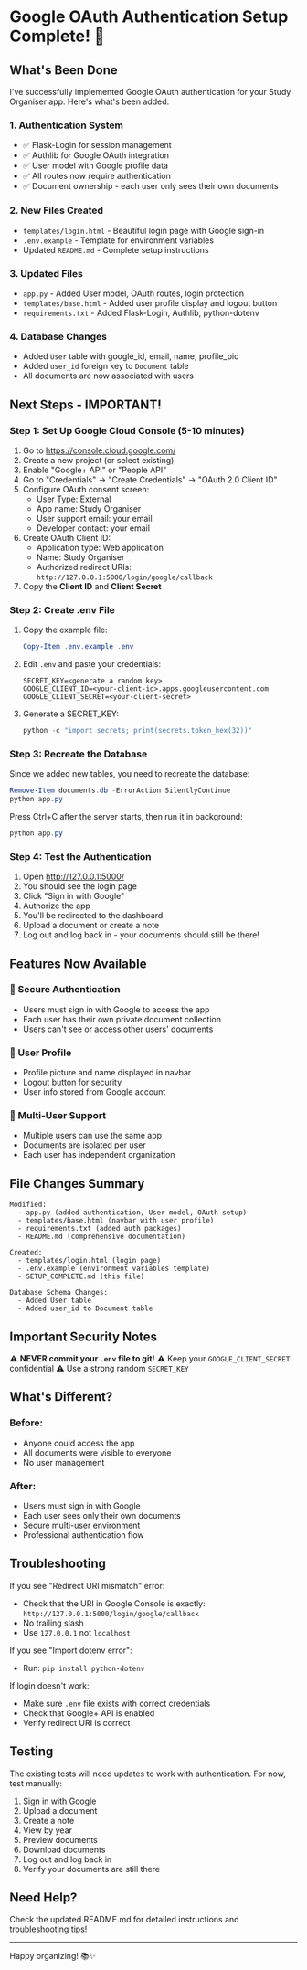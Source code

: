 # Google OAuth Authentication Setup Complete! 🎉

## What's Been Done

I've successfully implemented Google OAuth authentication for your Study Organiser app. Here's what's been added:

### 1. **Authentication System**

- ✅ Flask-Login for session management
- ✅ Authlib for Google OAuth integration
- ✅ User model with Google profile data
- ✅ All routes now require authentication
- ✅ Document ownership - each user only sees their own documents

### 2. **New Files Created**

- `templates/login.html` - Beautiful login page with Google sign-in
- `.env.example` - Template for environment variables
- Updated `README.md` - Complete setup instructions

### 3. **Updated Files**

- `app.py` - Added User model, OAuth routes, login protection
- `templates/base.html` - Added user profile display and logout button
- `requirements.txt` - Added Flask-Login, Authlib, python-dotenv

### 4. **Database Changes**

- Added `User` table with google_id, email, name, profile_pic
- Added `user_id` foreign key to `Document` table
- All documents are now associated with users

## Next Steps - IMPORTANT!

### Step 1: Set Up Google Cloud Console (5-10 minutes)

1. Go to https://console.cloud.google.com/
2. Create a new project (or select existing)
3. Enable "Google+ API" or "People API"
4. Go to "Credentials" → "Create Credentials" → "OAuth 2.0 Client ID"
5. Configure OAuth consent screen:
   - User Type: External
   - App name: Study Organiser
   - User support email: your email
   - Developer contact: your email
6. Create OAuth Client ID:
   - Application type: Web application
   - Name: Study Organiser
   - Authorized redirect URIs: `http://127.0.0.1:5000/login/google/callback`
7. Copy the **Client ID** and **Client Secret**

### Step 2: Create .env File

1. Copy the example file:

   ```powershell
   Copy-Item .env.example .env
   ```

2. Edit `.env` and paste your credentials:

   ```
   SECRET_KEY=<generate a random key>
   GOOGLE_CLIENT_ID=<your-client-id>.apps.googleusercontent.com
   GOOGLE_CLIENT_SECRET=<your-client-secret>
   ```

3. Generate a SECRET_KEY:
   ```powershell
   python -c "import secrets; print(secrets.token_hex(32))"
   ```

### Step 3: Recreate the Database

Since we added new tables, you need to recreate the database:

```powershell
Remove-Item documents.db -ErrorAction SilentlyContinue
python app.py
```

Press Ctrl+C after the server starts, then run it in background:

```powershell
python app.py
```

### Step 4: Test the Authentication

1. Open http://127.0.0.1:5000/
2. You should see the login page
3. Click "Sign in with Google"
4. Authorize the app
5. You'll be redirected to the dashboard
6. Upload a document or create a note
7. Log out and log back in - your documents should still be there!

## Features Now Available

### 🔐 Secure Authentication

- Users must sign in with Google to access the app
- Each user has their own private document collection
- Users can't see or access other users' documents

### 👤 User Profile

- Profile picture and name displayed in navbar
- Logout button for security
- User info stored from Google account

### 📁 Multi-User Support

- Multiple users can use the same app
- Documents are isolated per user
- Each user has independent organization

## File Changes Summary

```
Modified:
  - app.py (added authentication, User model, OAuth setup)
  - templates/base.html (navbar with user profile)
  - requirements.txt (added auth packages)
  - README.md (comprehensive documentation)

Created:
  - templates/login.html (login page)
  - .env.example (environment variables template)
  - SETUP_COMPLETE.md (this file)

Database Schema Changes:
  - Added User table
  - Added user_id to Document table
```

## Important Security Notes

⚠️ **NEVER commit your `.env` file to git!**
⚠️ Keep your `GOOGLE_CLIENT_SECRET` confidential
⚠️ Use a strong random `SECRET_KEY`

## What's Different?

### Before:

- Anyone could access the app
- All documents were visible to everyone
- No user management

### After:

- Users must sign in with Google
- Each user sees only their own documents
- Secure multi-user environment
- Professional authentication flow

## Troubleshooting

If you see "Redirect URI mismatch" error:

- Check that the URI in Google Console is exactly: `http://127.0.0.1:5000/login/google/callback`
- No trailing slash
- Use `127.0.0.1` not `localhost`

If you see "Import dotenv error":

- Run: `pip install python-dotenv`

If login doesn't work:

- Make sure `.env` file exists with correct credentials
- Check that Google+ API is enabled
- Verify redirect URI is correct

## Testing

The existing tests will need updates to work with authentication. For now, test manually:

1. Sign in with Google
2. Upload a document
3. Create a note
4. View by year
5. Preview documents
6. Download documents
7. Log out and log back in
8. Verify your documents are still there

## Need Help?

Check the updated README.md for detailed instructions and troubleshooting tips!

---

Happy organizing! 📚✨
